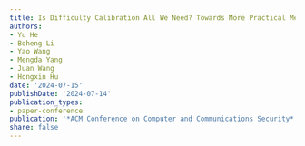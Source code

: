 ```yaml
---
title: Is Difficulty Calibration All We Need? Towards More Practical Membership Inference Attacks
authors:
- Yu He
- Boheng Li
- Yao Wang
- Mengda Yang
- Juan Wang
- Hongxin Hu
date: '2024-07-15'
publishDate: '2024-07-14'
publication_types:
- paper-conference
publication: '*ACM Conference on Computer and Communications Security*'
share: false
---
```

